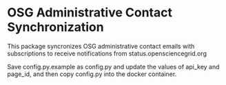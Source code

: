 OSG Administrative Contact Synchronization
============================================

This package syncronizes OSG administrative contact emails with subscriptions to receive notifications from status.opensciencegrid.org

Save config.py.example as config.py and update the values of api_key and page_id, and then copy config.py into the docker container. 